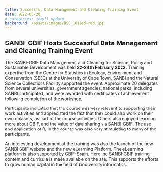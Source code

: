 ```yaml
---
title: Successful Data Management and Cleaning Training Event
date: 2022-05-20
# categories: jekyll update
background: /assets/images/DSC_1011ed-red.jpg
---
```


## SANBI-GBIF Hosts Successful Data Management and Cleaning Training Event ##

The SANBI-GBIF Data Management and Cleaning for Science, Policy and Sustainable Development was held **22-24th February 2022.** 
Training expertise from the Centre for Statistics in Ecology, Environment and Conservation (SEEC) at the University of
Cape Town, SANBI and the Natural Science Collections Facility supported the event.  Approximate 20 delegates from several
universities, government agencies, national parks, including SANBI participated, and were awarded with certificates of
achievement following completion of the workshop. 

Participants indicated that the course was very relevant to supporting their work activities and appreciated the fact that
they could also work on their own datasets, as part of the course activities.  Others also enjoyed learning more about GBIF,
and the value of data sharing via SANBI-GBIF.  The use and application of R, in the course was also very stimulating to many 
of the participants. 

An interesting development at the training was also the launch of the new SANBI GBIF website and the
[new eLearning Platform](https://www.sanbi-gbif.org/e-learning). The eLearning platform is also supported by GBIF-Spain. Here the SANBI-GBIF training content and curricula is made available on the site.  This supports the efforts to grow human capital in the field of biodiversity informatics. 

